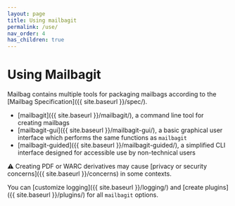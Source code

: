```yaml
---
layout: page
title: Using mailbagit
permalink: /use/
nav_order: 4
has_children: true
---
```


# Using Mailbagit

Mailbag contains multiple tools for packaging mailbags according to the [Mailbag Specification]({{ site.baseurl }}/spec/).

* [mailbagit]({{ site.baseurl }}/mailbagit/), a command line tool for creating mailbags
* [mailbagit-gui]({{ site.baseurl }}/mailbagit-gui/), a basic graphical user interface which performs the same functions as `mailbagit`
* [mailbagit-guided]({{ site.baseurl }}/mailbagit-guided/), a simplified CLI interface designed for accessible use by non-technical users 

⚠️ Creating PDF or WARC derivatives may cause [privacy or security concerns]({{ site.baseurl }}/concerns) in some contexts.

You can [customize logging]({{ site.baseurl }}/logging/) and [create plugins]({{ site.baseurl }}/plugins/) for all `mailbagit` options.
